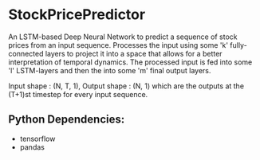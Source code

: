 # StockPricePredictor

An LSTM-based Deep Neural Network to predict a sequence of stock prices from an input sequence. Processes the input using some 'k' fully-connected layers to project it into a space that allows for a better interpretation of temporal dynamics. The processed input is fed into some 'l' LSTM-layers and then the into some 'm' final output layers.

Input shape : (N, T, 1), Output shape : (N, 1) which are the outputs at the (T+1)st timestep for every input sequence.

Python Dependencies:
-------------------
- tensorflow
- pandas

